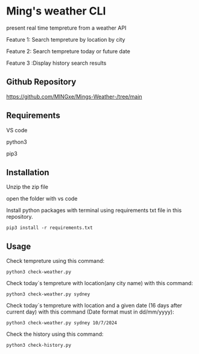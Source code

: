 # Ming's weather CLI

present real time tempreture from a weather API

Feature 1: Search tempreture by location by city

Feature 2: Search tempreture today or future date 

Feature 3 :Display history search results 

## Github Repository
https://github.com/MINGxe/Mings-Weather-/tree/main

## Requirements

VS code

python3

pip3

## Installation

Unzip the zip file

open the folder with vs code

Install python packages with terminal using requirements txt file in this repository.
```
pip3 install -r requirements.txt

```

## Usage

Check tempreture using this command:

```
python3 check-weather.py
```

Check today`s tempreture with location(any city name) with this command:

```
python3 check-weather.py sydney
```

Check today`s tempreture with location and a given date (16 days after current day) with this command (Date format must in dd/mm/yyyy):
```
python3 check-weather.py sydney 10/7/2024
```

Check the history using this command:

```
python3 check-history.py
```
